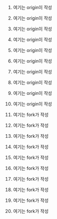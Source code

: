 1. 여기는 origin이 작성
2. 여기는 origin이 작성
3. 여기는 origin이 작성
4. 여기는 origin이 작성
5. 여기는 origin이 작성
6. 여기는 origin이 작성
7. 여기는 origin이 작성
8. 여기는 origin이 작성
9. 여기는 origin이 작성
10. 여기는 origin이 작성

1. 여기는 fork가 작성
2. 여기는 fork가 작성
3. 여기는 fork가 작성
4. 여기는 fork가 작성
5. 여기는 fork가 작성
6. 여기는 fork가 작성
7. 여기는 fork가 작성
8. 여기는 fork가 작성
9. 여기는 fork가 작성
10. 여기는 fork가 작성
